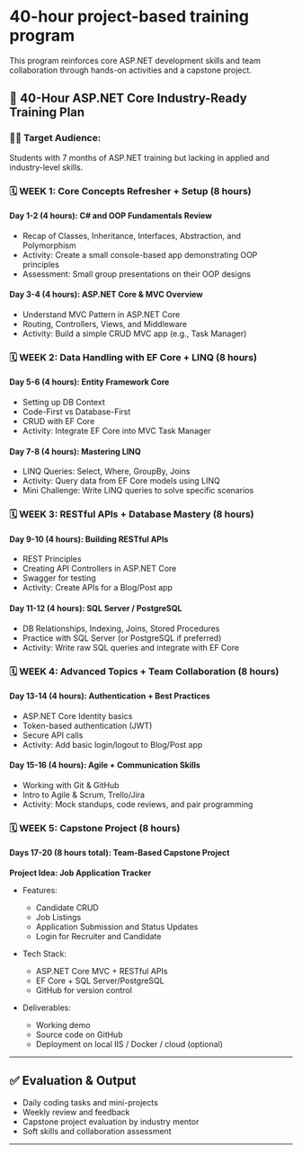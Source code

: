 # 40-hour project-based training program

 This program reinforces core ASP.NET development skills and team collaboration through hands-on activities and a capstone project.

## 🧩 **40-Hour ASP.NET Core Industry-Ready Training Plan**

### 👨‍💻 Target Audience:
Students with 7 months of ASP.NET training but lacking in applied and industry-level skills.


### 🗓️ **WEEK 1: Core Concepts Refresher + Setup (8 hours)**

#### **Day 1-2 (4 hours): C# and OOP Fundamentals Review**
- Recap of Classes, Inheritance, Interfaces, Abstraction, and Polymorphism
- Activity: Create a small console-based app demonstrating OOP principles
- Assessment: Small group presentations on their OOP designs

#### **Day 3-4 (4 hours): ASP.NET Core & MVC Overview**
- Understand MVC Pattern in ASP.NET Core
- Routing, Controllers, Views, and Middleware
- Activity: Build a simple CRUD MVC app (e.g., Task Manager)


### 🗓️ **WEEK 2: Data Handling with EF Core + LINQ (8 hours)**

#### **Day 5-6 (4 hours): Entity Framework Core**
- Setting up DB Context
- Code-First vs Database-First
- CRUD with EF Core
- Activity: Integrate EF Core into MVC Task Manager

#### **Day 7-8 (4 hours): Mastering LINQ**
- LINQ Queries: Select, Where, GroupBy, Joins
- Activity: Query data from EF Core models using LINQ
- Mini Challenge: Write LINQ queries to solve specific scenarios


### 🗓️ **WEEK 3: RESTful APIs + Database Mastery (8 hours)**

#### **Day 9-10 (4 hours): Building RESTful APIs**
- REST Principles
- Creating API Controllers in ASP.NET Core
- Swagger for testing
- Activity: Create APIs for a Blog/Post app

#### **Day 11-12 (4 hours): SQL Server / PostgreSQL**
- DB Relationships, Indexing, Joins, Stored Procedures
- Practice with SQL Server (or PostgreSQL if preferred)
- Activity: Write raw SQL queries and integrate with EF Core


### 🗓️ **WEEK 4: Advanced Topics + Team Collaboration (8 hours)**

#### **Day 13-14 (4 hours): Authentication + Best Practices**
- ASP.NET Core Identity basics
- Token-based authentication (JWT)
- Secure API calls
- Activity: Add basic login/logout to Blog/Post app

#### **Day 15-16 (4 hours): Agile + Communication Skills**
- Working with Git & GitHub
- Intro to Agile & Scrum, Trello/Jira
- Activity: Mock standups, code reviews, and pair programming


### 🗓️ **WEEK 5: Capstone Project (8 hours)**

#### **Days 17-20 (8 hours total): Team-Based Capstone Project**
**Project Idea: Job Application Tracker**
- Features:
  - Candidate CRUD
  - Job Listings
  - Application Submission and Status Updates
  - Login for Recruiter and Candidate

- Tech Stack:
  - ASP.NET Core MVC + RESTful APIs
  - EF Core + SQL Server/PostgreSQL
  - GitHub for version control

- Deliverables:
  - Working demo
  - Source code on GitHub
  - Deployment on local IIS / Docker / cloud (optional)

---

## ✅ **Evaluation & Output**
- Daily coding tasks and mini-projects
- Weekly review and feedback
- Capstone project evaluation by industry mentor
- Soft skills and collaboration assessment

---
 